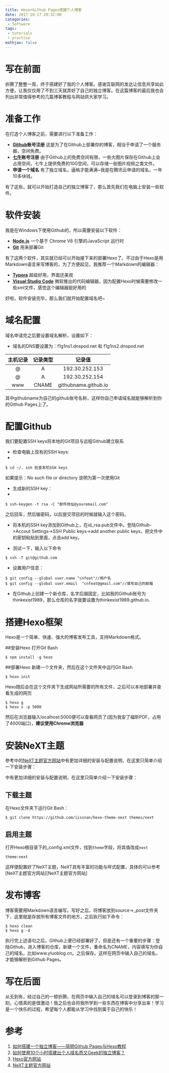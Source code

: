 ```yaml
---
title: Hexo+Github Pages搭建个人博客
date: 2017-10-17 20:32:00
categories:
 - Software
tags: 
 - tutorials
 - practise
mathjax: false
---
```


# 写在前面

折腾了整整一周，终于搭建好了我的个人博客。感谢互联网的发达让信息共享如此方便，让我仅仅用了不到三天就弄好了自己的独立博客。在这篇博客的最后我也会列出非常值得参考的几篇博客教程与网站供大家学习。

# 准备工作

在打造个人博客之前，需要进行以下准备工作：

* **[Github](www.github.com)账号注册**  这是为了在Github上部署你的博客，相当于申请了一个服务器，空间免费。
* **[七牛](https://www.qiniu.com/)账号注册** 由于Github上的免费空间有限，一些大图片保存在Github上会占用空间，七牛上提供免费的10G空间，可以存储一些图片视频之类文件。
* **申请一个域名**  有了独立域名，逼格才能满满~我是在腾讯云申请的域名，一年10多块钱。

有了这些，就可以开始打造自己的独立博客了，那么首先我们在电脑上安装一些软件。

# 软件安装

我是在Windows下使用Github的，所以需要安装以下软件：

* **[Node.js](https://nodejs.org/en/)** 一个基于 Chrome V8 引擎的JavaScript 运行时
* **[Git](https://git-scm.com/)** 用来部署Git

有了这两个软件，其实就已经可以开始接下来的部署Hexo了。不过由于Hexo是用Markdown语言来写博客的，为了方便起见，我推荐一个Markdown的编辑器：
* **[Typora](https://www.typora.io/)** 超级好用，界面还美观
* **[Visual Studio Code](https://code.visualstudio.com/)** 微软推出的代码编辑器，因为配置Hexo时候需要修改一些xml文件，感觉这个编辑器挺好用的

好啦，软件安装完毕，那么我们就开始配置域名吧~

# 域名配置

域名申请完之后要设置域名解析，设置如下：
* 域名的DNS要设置为：f1g1ns1.dnspod.net 和 f1g1ns2.dnspod.net

| 主机记录 | 记录类型  |         记录值          |
| :--: | :---: | :------------------: |
|  @   |   A   |    192.30.252.153    |
|  @   |   A   |    192.30.252.154    |
| www  | CNAME | githubname.github.io |

其中githubname为自己的github账号名称，这样你自己申请域名就能够解析到你的Github Pages上了。

# 配置Github

我们要配置SSH keys将本地的Git项目与远程Github建立联系
* 检查电脑上现有的SSH keys:
* 
```
$ cd ~/. ssh 检查本机SSH keys
```

如果提示：No such file or directory 说明为第一次使用Git

* 生成新的SSH key：
* 
```
$ ssh-keygen -t rsa -C "邮件地址@youremail.com"
```

之后回车，然后输密码，以后提交项目的时候就输入这个密码。

* 将本机的SSH key添加到Github上，在id_rsa.pub文件中。登陆Github->Accout Settings->SSH Public keys->add another public keys，把文件中的密钥粘贴到里面，点击add key。

* 测试一下，输入以下命令
```
$ ssh -T git@github.com
```

* 设置用户信息：

```
$ git config --global user.name "cnfeat"//用户名
$ git config --global user.email  "cnfeat@gmail.com"//填写自己的邮箱
```

* 在Github上创建一个新仓库，名字后缀固定，比如我的Github账号为thinkexist1989，那么仓库的名字就要设置为thinkexist1989.github.io.

# 搭建Hexo框架

Hexo是一个简单、快速、强大的博客发布工具，支持Markdown格式。

##安装Hexo
打开Git Bash

```
$ npm install -g hexo
```

##部署Hexo
新建一个文件夹，然后在这个文件夹中运行Git Bash

```
$ hexo init
```

Hexo随后会在这个文件夹下生成网站所需要的所有文件，之后可以本地部署并查看生成的网页

```
$ hexo g
$ hexo s -p 5000
```

然后在浏览器输入localhost:5000便可以查看网页了(因为我安了福昕PDF，占用了4000端口)，**建议使用Chrome浏览器**

# 安装NeXT主题

参考中的[NeXT主题官方网站](https://hexo.io/)中有更加详细的安装与配置说明，在这里只简单介绍一下安装步骤：

中有更加详细的安装与配置说明，在这里只简单介绍一下安装步骤：

## 下载主题

在Hexo文件夹下运行Git Bash：

```
$ git clone https://github.com/iissnan/hexo-theme-next themes/next
```

## 启用主题

打开Hexo根目录下的\_config.xml文件，找到`theme`字段，将其值改成`next`

```
theme:next
```

这样便配置好了NeXT主题，NeXT具有丰富的功能与样式配置，具体的可以参考[NeXT主题官方网站][NeXT主题官方网站]

# 发布博客

博客需要用Markdown语言编写，写好之后，将博客放到source->\_post文件夹下，这里就是存放所有博客文件的地方，之后执行如下命令：

```
$ hexo clean
$ hexo g -d
```

执行完上述语句之后，GIthub上便已经部署好了，但是还有一个重要的步骤：登陆Github，进入博客的仓库，新建一个文件，重命名为CNAME，内容填写为你自己的域名，比如www.yluoblog.cn。之后保存。这样在网页中输入自己的域名，才能够解析到Github Pages。


# 写在后面

从无到有，经过自己的一顿折腾，在网页中输入自己的域名可以登录到博客的那一刻，心情真的是很激动！我之后也会将我所学到一些东西在博客中分享出来！学习是一个快乐的过程，希望每个人都能从学习中找到属于自己的快乐！

# 参考

1. [如何搭建一个独立博客——简明Github Pages与Hexo教程](http://blog.csdn.net/poem_of_sunshine/article/details/29369785/)
2. [如何使用10个小时搭建出个人域名而又Geek的独立博客？](http://www.chinaz.com/web/2016/0105/491998.shtml)
3. [Hexo官方网站](https://hexo.io/)
4. [NeXT主题官方网站](http://theme-next.iissnan.com/getting-started.html)